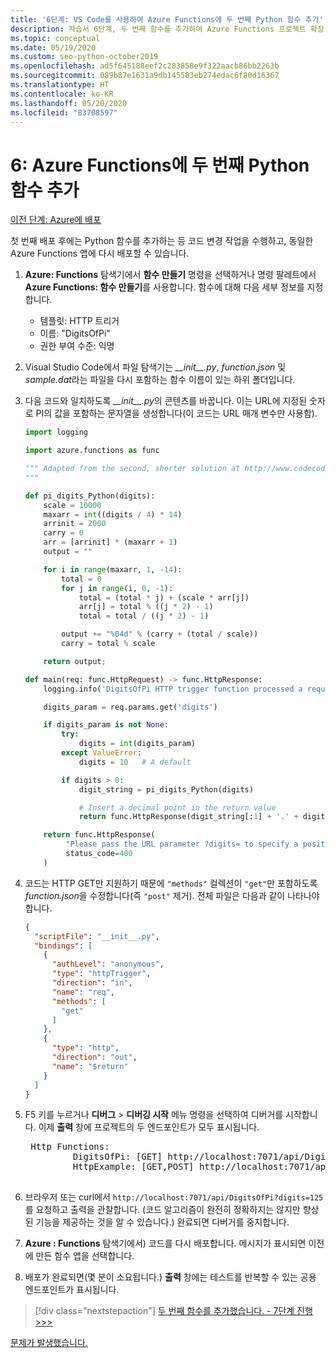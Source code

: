 ```yaml
---
title: '6단계: VS Code를 사용하여 Azure Functions에 두 번째 Python 함수 추가'
description: 자습서 6단계, 두 번째 함수를 추가하여 Azure Functions 프로젝트 확장
ms.topic: conceptual
ms.date: 05/19/2020
ms.custom: seo-python-october2019
ms.openlocfilehash: ad5f645188eef2c283858e9f322aacb86bb2263b
ms.sourcegitcommit: 089b87e1631a9db145583eb274edac6f80d16367
ms.translationtype: HT
ms.contentlocale: ko-KR
ms.lasthandoff: 05/20/2020
ms.locfileid: "83708597"
---
```

# <a name="6-add-a-second-python-function-to-azure-functions"></a>6: Azure Functions에 두 번째 Python 함수 추가

[이전 단계: Azure에 배포](tutorial-vs-code-serverless-python-05.md)

첫 번째 배포 후에는 Python 함수를 추가하는 등 코드 변경 작업을 수행하고, 동일한 Azure Functions 앱에 다시 배포할 수 있습니다.

1. **Azure: Functions** 탐색기에서 **함수 만들기** 명령을 선택하거나 명령 팔레트에서 **Azure Functions: 함수 만들기**를 사용합니다. 함수에 대해 다음 세부 정보를 지정합니다.

    - 템플릿: HTTP 트리거
    - 이름: "DigitsOfPi"
    - 권한 부여 수준: 익명

1. Visual Studio Code에서 파일 탐색기는 *\_\_init\_\_.py*, *function.json* 및 *sample.dat*라는 파일을 다시 포함하는 함수 이름이 있는 하위 폴더입니다.

1. 다음 코드와 일치하도록 *\_\_init\_\_.py*의 콘텐츠를 바꿉니다. 이는 URL에 지정된 숫자로 PI의 값을 포함하는 문자열을 생성합니다(이 코드는 URL 매개 변수만 사용함).

    ```python
    import logging

    import azure.functions as func

    """ Adapted from the second, shorter solution at http://www.codecodex.com/wiki/Calculate_digits_of_pi#Python
    """

    def pi_digits_Python(digits):
        scale = 10000
        maxarr = int((digits / 4) * 14)
        arrinit = 2000
        carry = 0
        arr = [arrinit] * (maxarr + 1)
        output = ""

        for i in range(maxarr, 1, -14):
            total = 0
            for j in range(i, 0, -1):
                total = (total * j) + (scale * arr[j])
                arr[j] = total % ((j * 2) - 1)
                total = total / ((j * 2) - 1)

            output += "%04d" % (carry + (total / scale))
            carry = total % scale

        return output;

    def main(req: func.HttpRequest) -> func.HttpResponse:
        logging.info('DigitsOfPi HTTP trigger function processed a request.')

        digits_param = req.params.get('digits')

        if digits_param is not None:
            try:
                digits = int(digits_param)
            except ValueError:
                digits = 10   # A default

            if digits > 0:
                digit_string = pi_digits_Python(digits)

                # Insert a decimal point in the return value
                return func.HttpResponse(digit_string[:1] + '.' + digit_string[1:])

        return func.HttpResponse(
             "Please pass the URL parameter ?digits= to specify a positive number of digits.",
             status_code=400
        )
    ```

1. 코드는 HTTP GET만 지원하기 때문에 `"methods"` 컬렉션이 `"get"`만 포함하도록 *function.json*을 수정합니다(즉 `"post"` 제거). 전체 파일은 다음과 같이 나타나야 합니다.

    ```json
    {
      "scriptFile": "__init__.py",
      "bindings": [
        {
          "authLevel": "anonymous",
          "type": "httpTrigger",
          "direction": "in",
          "name": "req",
          "methods": [
            "get"
          ]
        },
        {
          "type": "http",
          "direction": "out",
          "name": "$return"
        }
      ]
    }
    ```

1. F5 키를 누르거나 **디버그** > **디버깅 시작** 메뉴 명령을 선택하여 디버거를 시작합니다. 이제 **출력** 창에 프로젝트의 두 엔드포인트가 모두 표시됩니다.

    <pre>
    Http Functions:
            DigitsOfPi: [GET] http://localhost:7071/api/DigitsOfPi
            HttpExample: [GET,POST] http://localhost:7071/api/HttpExample
    </pre>

1. 브라우저 또는 curl에서 `http://localhost:7071/api/DigitsOfPi?digits=125`를 요청하고 출력을 관찰합니다. (코드 알고리즘이 완전히 정확하지는 않지만 향상된 기능을 제공하는 것을 알 수 있습니다.) 완료되면 디버거를 중지합니다.

1. **Azure **:** Functions** 탐색기에서) 코드를 다시 배포합니다. 메시지가 표시되면 이전에 만든 함수 앱을 선택합니다.

1. 배포가 완료되면(몇 분이 소요됩니다.) **출력** 창에는 테스트를 반복할 수 있는 공용 엔드포인트가 표시됩니다.

> [!div class="nextstepaction"]
> [두 번째 함수를 추가했습니다. - 7단계 진행 >>>](tutorial-vs-code-serverless-python-07.md)

[문제가 발생했습니다.](https://www.research.net/r/PWZWZ52?tutorial=vscode-functions-python&step=06-second-function)
